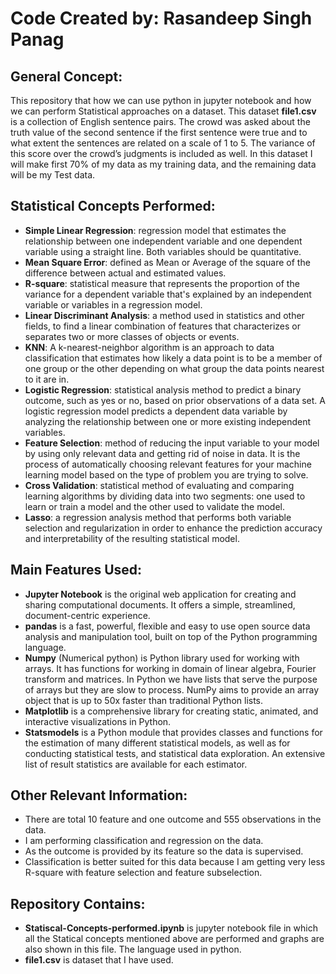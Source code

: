 # Code Created by: Rasandeep Singh Panag

## General Concept:
This repository that how we can use python in jupyter notebook and how we can perform Statistical approaches on a dataset. This dataset **file1.csv** is a collection of English sentence pairs. The crowd was asked about the truth value of the second sentence if the first sentence were true and to what extent the sentences are related on a scale of 1 to 5. The variance of this score over the crowd’s judgments is included as well. In this dataset I will make first 70% of my data as my training data, and the remaining data will be my Test data.

## Statistical Concepts Performed:
- **Simple Linear Regression**: regression model that estimates the relationship between one independent variable and one dependent variable using a straight line. Both variables should be quantitative.  
- **Mean Square Error**: defined as Mean or Average of the square of the difference between actual and estimated values.  
- **R-square**: statistical measure that represents the proportion of the variance for a dependent variable that's explained by an independent variable or variables in a regression model.  
- **Linear Discriminant Analysis**: a method used in statistics and other fields, to find a linear combination of features that characterizes or separates two or more classes of objects or events.  
- **KNN**: A k-nearest-neighbor algorithm is an approach to data classification that estimates how likely a data point is to be a member of one group or the other depending on what group the data points nearest to it are in.
- **Logistic Regression**: statistical analysis method to predict a binary outcome, such as yes or no, based on prior observations of a data set. A logistic regression model predicts a dependent data variable by analyzing the relationship between one or more existing independent variables.  
- **Feature Selection**: method of reducing the input variable to your model by using only relevant data and getting rid of noise in data. It is the process of automatically choosing relevant features for your machine learning model based on the type of problem you are trying to solve.
- **Cross Validation**: statistical method of evaluating and comparing learning algorithms by dividing data into two segments: one used to learn or train a model and the other used to validate the model.  
- **Lasso**: a regression analysis method that performs both variable selection and regularization in order to enhance the prediction accuracy and interpretability of the resulting statistical model.  

## Main Features Used:
- **Jupyter Notebook** is the original web application for creating and sharing computational documents. It offers a simple, streamlined, document-centric experience.  
- **pandas** is a fast, powerful, flexible and easy to use open source data analysis and manipulation tool, built on top of the Python programming language.   
- **Numpy** (Numerical python) is Python library used for working with arrays. It has functions for working in domain of linear algebra, Fourier transform and matrices. In Python we have lists that serve the purpose of arrays but they are slow to process. NumPy aims to provide an array object that is up to 50x faster than traditional Python lists.  
- **Matplotlib** is a comprehensive library for creating static, animated, and interactive visualizations in Python.  
- **Statsmodels** is a Python module that provides classes and functions for the estimation of many different statistical models, as well as for conducting statistical tests, and statistical data exploration. An extensive list of result statistics are available for each estimator.

## Other Relevant Information:
- There are total 10 feature and one outcome and 555 observations in the data.
- I am performing classification and regression on the data.
- As the outcome is provided by its feature so the data is supervised.
- Classification is better suited for this data because I am getting very less R-square with feature selection and feature subselection.

## Repository Contains:
- **Statiscal-Concepts-performed.ipynb** is jupyter notebook file in which all the Statical concepts mentioned above are performed and graphs are also shown in this file. The language used in python.   
- **file1.csv** is dataset that I have used.
